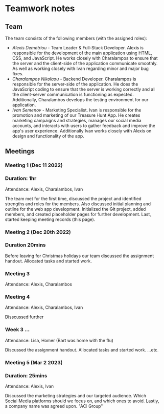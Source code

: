 # Teamwork notes

## Team

The team consists of the following members (with the assigned roles):
- *Alexis Demetriou* - Team Leader & Full-Stack Developer. Alexis is responsible for the development of the main application using
HTML, CSS, and JavaScript. He works closely with Charalampos to ensure that the server and the client-side of
the application communicate smoothly. As well as working closely with Ivan regarding minor and major bug fixes.
- *Charalampos Nikolaou* - Backend Developer. Charalampos is responsible for the server-side of the application. He does the JavaScript
coding to ensure that the server is working correctly and all the client-server communication is functioning
as expected. Additionally, Charalambos develops the testing environment for our application.
- *Ivan Semenov* - Marketing Specialist. Ivan is responsible for the promotion and marketing of our Treasure Hunt App. He creates
  marketing campaigns and strategies, manages our social media accounts, and interacts with users to gather feedback
  and improve the app's user experience. Additionally Ivan works closely with Alexis on design and functionality of the app.

## Meetings

### Meeting 1 (Dec 11 2022)  
### Duration: 1hr

Attendance: Alexis, Charalambos, Ivan

The team met for the first time, discussed the project and identified strengths and roles for the members.
Also discussed initial planning and outline for the web app development.
Initialized the Git project, added members, and created placeholder pages for further development.
Last, started keeping meeting records (this page). 

### Meeting 2 (Dec 20th 2022)
### Duration 20mins



Before leaving for Christmas holidays our team discussed the assignment handout. Allocated tasks and started work.

### Meeting 3

Attendance: Alexis, Charalambos



### Meeting 4

Attendance: Alexis, Charalambos, Ivan

Disscussed further 




### Week 3 ...

Attendance: Lisa, Homer (Bart was home with the flu)

Discussed the assignment handout. Allocated tasks and started work.
 ...etc.

### Meeting 5 (Mar 2 2023)
### Duration: 25mins

Attendance: Alexis, Ivan

Discussed the marketing strategies and our targeted audience. Which Social Media platforms
should we focus on, and which ones to avoid. Lastly, a company name was agreed upon. "ACI Group"


